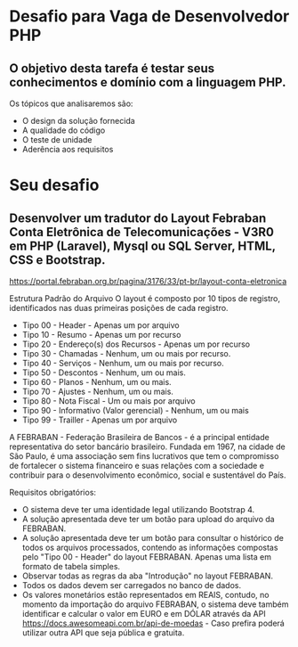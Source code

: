 # Desafio para Vaga de Desenvolvedor PHP
## O objetivo desta tarefa é testar seus conhecimentos e domínio com a linguagem PHP.

Os tópicos que analisaremos são:
* O design da solução fornecida
* A qualidade do código
* O teste de unidade
* Aderência aos requisitos

# Seu desafio
## Desenvolver um tradutor do Layout Febraban Conta Eletrônica de Telecomunicações - V3R0 em PHP (Laravel), Mysql ou SQL Server, HTML, CSS e Bootstrap.

https://portal.febraban.org.br/pagina/3176/33/pt-br/layout-conta-eletronica

Estrutura Padrão do Arquivo
O layout é composto por 10 tipos de registro, identificados nas duas primeiras posições de cada registro.

- Tipo 00 - Header - Apenas um por arquivo
- Tipo 10 - Resumo - Apenas um por recurso
- Tipo 20 - Endereço(s) dos Recursos - Apenas um por recurso
- Tipo 30 - Chamadas - Nenhum, um ou mais por recurso.
- Tipo 40 - Serviços - Nenhum, um ou mais por recurso.
- Tipo 50 - Descontos - Nenhum, um ou mais.
- Tipo 60 - Planos - Nenhum, um ou mais.
- Tipo 70 - Ajustes - Nenhum, um ou mais.
- Tipo 80 - Nota Fiscal - Um ou mais por arquivo
- Tipo 90 - Informativo (Valor gerencial) - Nenhum, um ou mais
- Tipo 99 - Trailler - Apenas um por arquivo

A FEBRABAN - Federação Brasileira de Bancos - é a principal entidade representativa do setor bancário brasileiro. Fundada em 1967, na cidade de São Paulo, é uma associação sem fins lucrativos que tem o compromisso de fortalecer o sistema financeiro e suas relações com a sociedade e contribuir para o desenvolvimento econômico, social e sustentável do País.

Requisitos obrigatórios:

- O sistema deve ter uma identidade legal utilizando Bootstrap 4.
- A solução apresentada deve ter um botão para upload do arquivo da FEBRABAN.
- A solução apresentada deve ter um botão para consultar o histórico de todos os arquivos processados, contendo as informações compostas pelo "Tipo 00 - Header" do layout FEBRABAN. Apenas uma lista em formato de tabela simples.
- Observar todas as regras da aba "Introdução" no layout FEBRABAN.
- Todos os dados devem ser carregados no banco de dados.
- Os valores monetários estão representados em REAIS, contudo, no momento da importação do arquivo FEBRABAN, o sistema deve também identificar e calcular o valor em EURO e em DÓLAR através da API https://docs.awesomeapi.com.br/api-de-moedas - Caso prefira poderá utilizar outra API que seja pública e gratuita.


